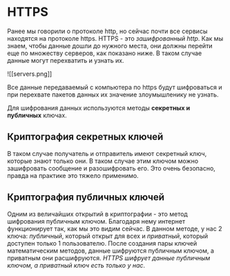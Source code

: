 # HTTPS

Ранее мы говорили о протоколе http, но сейчас почти все сервисы находятся на протоколе https.
HTTPS - это *зашифрованный http*. Как мы знаем, чтобы данные дошли до нужного места, они должны перейти еще по множеству серверов, как показано ниже. В таком случае данные могут перехватить и узнать их.

![[servers.png]]

Все данные передаваемый с компьютера по https будут шифроваться и при перехвате пакетов данных их значение злоумышленику не узнать.

Для шифрования данных используются методы **секретных и публичных** ключах.

## Криптография секретных ключей

В таком случае получатель и отправитель имеют секретный ключ, которые знают только они. В таком случае этим ключом можно зашифровать сообщение и разошифровать его. Это очень безопасно, правда на практике это тяжело применимо.

## Криптография публичных ключей

Одним из величайших открытий в криптографии - это метод шифрования публичным ключом. Благодаря нему интернет функционирует так, как мы это видим сейчас. В данном методе, у нас 2 ключа: *публичный*, который открыт для всех и *приватный*, который доступен только 1 пользователю. После создания пары ключей математическим методов, данные шифруются публичным ключом, а приватным они расшифруются. *HTTPS шифрует данные публичным ключом, а приватный ключ есть только у нас*. 



